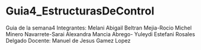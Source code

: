 # Guia4_EstructurasDeControl
Guia de la semana4   Integrantes: Melani Abigail Beltran Mejia-Rocio Michel Minero Navarrete-Sarai Alexandra Mancia Abrego- Yuleydi Estefani Rosales Delgado       Docente: Manuel de Jesus Gamez Lopez
